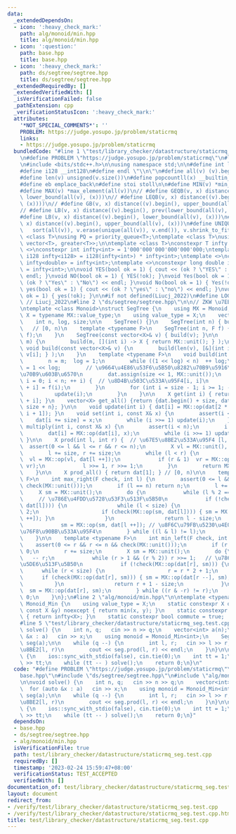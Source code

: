 ```yaml
---
data:
  _extendedDependsOn:
  - icon: ':heavy_check_mark:'
    path: alg/monoid/min.hpp
    title: alg/monoid/min.hpp
  - icon: ':question:'
    path: base.hpp
    title: base.hpp
  - icon: ':heavy_check_mark:'
    path: ds/segtree/segtree.hpp
    title: ds/segtree/segtree.hpp
  _extendedRequiredBy: []
  _extendedVerifiedWith: []
  _isVerificationFailed: false
  _pathExtension: cpp
  _verificationStatusIcon: ':heavy_check_mark:'
  attributes:
    '*NOT_SPECIAL_COMMENTS*': ''
    PROBLEM: https://judge.yosupo.jp/problem/staticrmq
    links:
    - https://judge.yosupo.jp/problem/staticrmq
  bundledCode: "#line 1 \"test/library_checker/datastructure/staticrmq_seg.test.cpp\"\
    \n#define PROBLEM \"https://judge.yosupo.jp/problem/staticrmq\"\n#line 1 \"base.hpp\"\
    \n#include <bits/stdc++.h>\n\nusing namespace std;\n\n#define int long long\n\
    #define i128 __int128\n#define endl \"\\n\"\n#define all(v) (v).begin(), (v).end()\n\
    #define len(v) unsigned(v.size())\n#define popcountll(x) __builtin_popcountll(x)\n\
    #define eb emplace_back\n#define stoi stoll\n\n#define MIN(v) *min_element(all(v))\n\
    #define MAX(v) *max_element(all(v))\n// #define GEQB(v, x) distance((v).begin(),\
    \ lower_bound(all(v), (x)))\n// #define LEQB(v, x) distance((v).begin(), prev(upper_bound(all(v),\
    \ (x))))\n// #define GB(v, x) distance((v).begin(), upper_bound(all(v), (x)))\n\
    // #define LB(v, x) distance((v).begin(), prev(lower_bound(all(v), (x))))\n\n\
    #define LB(v, x) distance((v).begin(), lower_bound(all(v), (x)))\n#define UB(v,\
    \ x) distance((v).begin(), upper_bound(all(v), (x)))\n#define UNIQUE(v) \\\n \
    \   sort(all(v)), v.erase(unique(all(v)), v.end()), v.shrink_to_fit()\n\ntemplate\
    \ <class T>\nusing PQ = priority_queue<T>;\ntemplate <class T>\nusing PQG = priority_queue<T,\
    \ vector<T>, greater<T>>;\n\ntemplate <class T>\nconstexpr T infty = 0;\ntemplate\
    \ <>\nconstexpr int infty<int> = 1'000'000'000'000'000'000;\ntemplate <>\nconstexpr\
    \ i128 infty<i128> = i128(infty<int>) * infty<int>;\ntemplate <>\nconstexpr double\
    \ infty<double> = infty<int>;\ntemplate <>\nconstexpr long double infty<long double>\
    \ = infty<int>;\n\nvoid YES(bool ok = 1) { cout << (ok ? \"YES\" : \"NO\") <<\
    \ endl; }\nvoid NO(bool ok = 1) { YES(!ok); }\nvoid Yes(bool ok = 1) { cout <<\
    \ (ok ? \"Yes\" : \"No\") << endl; }\nvoid No(bool ok = 1) { Yes(!ok); }\nvoid\
    \ yes(bool ok = 1) { cout << (ok ? \"yes\" : \"no\") << endl; }\nvoid no(bool\
    \ ok = 1) { yes(!ok); }\n\n#if not defined(Liucj_2022)\n#define LOG(...)\n#endif\
    \ // Liucj_2022\n#line 2 \"ds/segtree/segtree.hpp\"\n\n// ZKW \u7EBF\u6BB5\u6811\
    \ntemplate <class Monoid>\nstruct SegTree {\n    using MX = Monoid;\n    using\
    \ X = typename MX::value_type;\n    using value_type = X;\n    vector<X> dat;\n\
    \    int n, log, size;\n\n    SegTree() {}\n    SegTree(int n) { build(n); } \
    \   // [0, n)\n    template <typename F>\n    SegTree(int n, F f) {\n        build(n,\
    \ f);\n    }\n    SegTree(const vector<X>& v) { build(v); }\n\n    void build(int\
    \ m) {\n        build(m, [](int i) -> X { return MX::unit(); } );\n    }\n   \
    \ void build(const vector<X>& v) {\n        build(len(v), [&](int i) -> X { return\
    \ v[i]; } );\n    }\n    template <typename F>\n    void build(int m, F f) {\n\
    \        n = m;  log = 1;\n        while ((1 << log) < n)  ++ log;\n        size\
    \ = 1 << log;        // \u9664\u4E86\u53F6\u5B50\u8282\u70B9\u5916\u7684\u8282\
    \u70B9\u603B\u6570\n        dat.assign(size << 1, MX::unit());\n        for (int\
    \ i = 0; i < n; ++ i) {  // \u8D4B\u503C\u533A\u95F4[i, i]\n            dat[size\
    \ + i] = f(i);\n        }\n        for (int i = size - 1; i >= 1; -- i) {\n  \
    \          update(i);\n        }\n    }\n\n    X get(int i) { return dat[size\
    \ + i]; }\n    vector<X> get_all() {return {dat.begin() + size, dat.begin() +\
    \ size + n}; }\n\n    void update(int i) { dat[i] = MX::op(dat[2 * i], dat[2 *\
    \ i + 1]); }\n    void set(int i, const X& x) {\n        assert(i < n);\n    \
    \    dat[i += size] = x;\n        while (i >>= 1) update(i);\n    }\n\n    void\
    \ multiply(int i, const X& x) {\n        assert(i < n);\n        i += size;\n\
    \        dat[i] = MX::op(dat[i], x);\n        while (i >>= 1) update(i);\n   \
    \ }\n\n    X prod(int l, int r) {  // \u67E5\u8BE2\u533A\u95F4 [l, r)\n      \
    \  assert(0 <= l && l <= r && r <= n);\n        X vl = MX::unit(), vr = MX::unit();\n\
    \        l += size, r += size;\n        while (l < r) {\n            if (l & 1)\
    \  vl = MX::op(vl, dat[l ++]);\n            if (r & 1)  vr = MX::op(dat[-- r],\
    \ vr);\n            l >>= 1, r >>= 1;\n        }\n        return MX::op(vl, vr);\n\
    \    }\n\n    X prod_all() { return dat[1]; } // [0, n)\n\n    template <typename\
    \ F>\n    int max_right(F check, int l) {\n        assert(0 <= l && l <= n &&\
    \ check(MX::unit()));\n        if (l == n) return n;\n        l += size;\n   \
    \     X sm = MX::unit();\n        do {\n            while (l % 2 == 0) l >>= 1;\
    \     // \u786E\u4FDD\u5728\u53F3\u513F\u5B50\n            if (!check(MX::op(sm,\
    \ dat[l]))) {\n                while (l < size) {\n                    l = l *\
    \ 2;\n                    if (check(MX::op(sm, dat[l]))) { sm = MX::op(sm, dat[l\
    \ ++]); }\n                }\n                return l - size;\n            }\n\
    \            sm = MX::op(sm, dat[l ++]); // \u8F6C\u79FB\u5230\u4E0B\u4E00\u4E2A\
    \u76F8\u90BB\u533A\u95F4\n        } while ((l & l) != l);\n        return n;\n\
    \    }\n\n    template <typename F>\n    int min_left(F check, int r) {\n    \
    \    assert(0 <= r && r <= n && check(MX::unit()));\n        if (r == 0) return\
    \ 0;\n        r += size;\n        X sm = MX::unit();\n        do {\n         \
    \   -- r;\n            while (r > 1 && (r % 2)) r >>= 1;   // \u786E\u4FDD\u5728\
    \u5DE6\u513F\u5B50\n            if (!check(MX::op(dat[r], sm))) {\n          \
    \      while (r < size) {\n                    r = r * 2 + 1;\n              \
    \      if (check(MX::op(dat[r], sm))) { sm = MX::op(dat[r --], sm); }\n      \
    \          }\n                return r + 1 - size;\n            }\n          \
    \  sm = MX::op(dat[r], sm);\n        } while ((r & -r) != r);\n        return\
    \ 0;\n    }\n};\n#line 2 \"alg/monoid/min.hpp\"\n\ntemplate <typename X>\nstruct\
    \ Monoid_Min {\n    using value_type = X;\n    static constexpr X op(const X &x,\
    \ const X &y) noexcept { return min(x, y); }\n    static constexpr X unit() noexcept\
    \ { return infty<X>; }\n    static constexpr bool commute = true;   // ?\n};\n\
    #line 5 \"test/library_checker/datastructure/staticrmq_seg.test.cpp\"\n\nvoid\
    \ solve() {\n    int n, q;   cin >> n >> q;\n    vector<int> a(n);\n    for (auto\
    \ &x : a)   cin >> x;\n    using monoid = Monoid_Min<int>;\n    SegTree<monoid>\
    \ seg(a);\n\n    while (q --) {\n        int l, r;   cin >> l >> r;  // \u67E5\
    \u8BE2[l, r)\n        cout << seg.prod(l, r) << endl;\n    }\n}\n\nsigned main()\
    \ {\n    ios::sync_with_stdio(false), cin.tie(0);\n    int tt = 1;\n    // cin\
    \ >> tt;\n    while (tt -- ) solve();\n    return 0;\n}\n"
  code: "#define PROBLEM \"https://judge.yosupo.jp/problem/staticrmq\"\n#include \"\
    base.hpp\"\n#include \"ds/segtree/segtree.hpp\"\n#include \"alg/monoid/min.hpp\"\
    \n\nvoid solve() {\n    int n, q;   cin >> n >> q;\n    vector<int> a(n);\n  \
    \  for (auto &x : a)   cin >> x;\n    using monoid = Monoid_Min<int>;\n    SegTree<monoid>\
    \ seg(a);\n\n    while (q --) {\n        int l, r;   cin >> l >> r;  // \u67E5\
    \u8BE2[l, r)\n        cout << seg.prod(l, r) << endl;\n    }\n}\n\nsigned main()\
    \ {\n    ios::sync_with_stdio(false), cin.tie(0);\n    int tt = 1;\n    // cin\
    \ >> tt;\n    while (tt -- ) solve();\n    return 0;\n}"
  dependsOn:
  - base.hpp
  - ds/segtree/segtree.hpp
  - alg/monoid/min.hpp
  isVerificationFile: true
  path: test/library_checker/datastructure/staticrmq_seg.test.cpp
  requiredBy: []
  timestamp: '2023-02-24 15:59:47+08:00'
  verificationStatus: TEST_ACCEPTED
  verifiedWith: []
documentation_of: test/library_checker/datastructure/staticrmq_seg.test.cpp
layout: document
redirect_from:
- /verify/test/library_checker/datastructure/staticrmq_seg.test.cpp
- /verify/test/library_checker/datastructure/staticrmq_seg.test.cpp.html
title: test/library_checker/datastructure/staticrmq_seg.test.cpp
---
```

